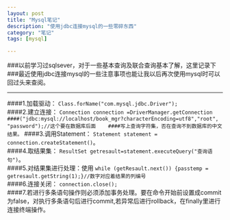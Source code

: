 ```yaml
---
layout: post
title: "Mysql笔记"
description: "使用jdbc连接mysql的一些零碎东西"
category: "笔记"
tags: [mysql]

---
```


###以前学习过sqlsever，对于一些基本查询及联合查询基本了解，这里记录下  
###最近使用jdbc连接mysql的一些注意事项也能让我以后再次使用mysql时可以回过头来查阅。
***  
####1.加载驱动：  `Class.forName("com.mysql.jdbc.Driver");`  
####2.建立连接：  `Connection connection =DriverManager.getConnection   
####("jdbc:mysql://localhost/book_mgr?characterEncoding=utf8","root", "password");//这个要在数据库后面   
####写上查询字符集，否在查询不到数据库的中文结果。`
####3.调用Statement：  `Statement statement = connection.createStatement()`。  
####4.取结果集：  `ResultSet getresault=statement.executeQuery("查询语句")`。  
####5.对结果集进行处理：使用 `while (getResault.next()) {passtemp = getresault.getString(1);}//数字对应着结果的列编号`  
####6.连接关闭：  `connection.close();`  
####7.若进行多条语句操作则必须添加事务处理。要在命令开始前设置成commit为false，对执行多条语句后进行commit,若异常后进行rollback，在finally里进行连接终端操作。
